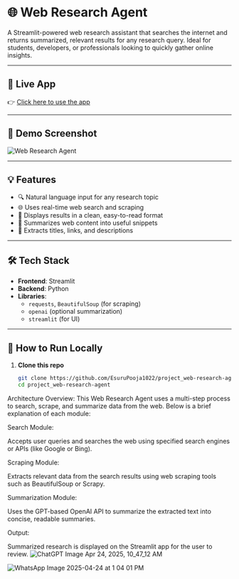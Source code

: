 # 🌐 Web Research Agent

A Streamlit-powered web research assistant that searches the internet and returns summarized, relevant results for any research query. Ideal for students, developers, or professionals looking to quickly gather online insights.

---

## 🚀 Live App

👉 [Click here to use the app](https://projectweb-research-agent-e52pfha6fqsoxezre3rrku.streamlit.app)

---

## 📸 Demo Screenshot

![Web Research Agent](https://github.com/EsuruPooja1022/project_web-research-agent/assets/YOUR_SCREENSHOT)

---

## 💡 Features

- 🔍 Natural language input for any research topic
- 🌐 Uses real-time web search and scraping
- 📄 Displays results in a clean, easy-to-read format
- 💬 Summarizes web content into useful snippets
- 📑 Extracts titles, links, and descriptions

---

## 🛠️ Tech Stack

- **Frontend**: Streamlit
- **Backend**: Python
- **Libraries**: 
  - `requests`, `BeautifulSoup` (for scraping)
  - `openai` (optional summarization)
  - `streamlit` (for UI)

---

## 🧪 How to Run Locally

1. **Clone this repo**
   ```bash
   git clone https://github.com/EsuruPooja1022/project_web-research-agent.git
   cd project_web-research-agent

Architecture Overview:
This Web Research Agent uses a multi-step process to search, scrape, and summarize data from the web. Below is a brief explanation of each module:

Search Module:

Accepts user queries and searches the web using specified search engines or APIs (like Google or Bing).

Scraping Module:

Extracts relevant data from the search results using web scraping tools such as BeautifulSoup or Scrapy.

Summarization Module:

Uses the GPT-based OpenAI API to summarize the extracted text into concise, readable summaries.

Output:

Summarized research is displayed on the Streamlit app for the user to review.
![ChatGPT Image Apr 24, 2025, 10_47_12 AM](https://github.com/user-attachments/assets/6f1a974b-e7ea-4fec-9e88-2f4b332591f7)

![WhatsApp Image 2025-04-24 at 1 04 01 PM](https://github.com/user-attachments/assets/41b8b82b-48bb-4c13-960a-e2b9b7c91636)
